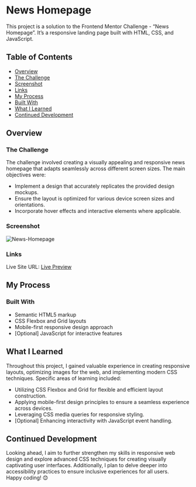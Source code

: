 # News Homepage

This project is a solution to the Frontend Mentor Challenge - “News Homepage”. It’s a responsive landing page built with HTML, CSS, and JavaScript.

## Table of Contents

- [Overview](#overview)
- [The Challenge](#the-challenge)
- [Screenshot](#screenshot)
- [Links](#links)
- [My Process](#my-process)
- [Built With](#built-with)
- [What I Learned](#what-i-learned)
- [Continued Development](#continued-development)

## Overview

### The Challenge

The challenge involved creating a visually appealing and responsive news homepage that adapts seamlessly across different screen sizes. The main objectives were:

- Implement a design that accurately replicates the provided design mockups.
- Ensure the layout is optimized for various device screen sizes and orientations.
- Incorporate hover effects and interactive elements where applicable.

### Screenshot

![News-Homepage](https://github.com/VinayShetyeOfficial/Frontend_Mentor_Solutions/assets/100470361/beaa7276-4f71-4ade-b570-805838605ee0)


### Links
Live Site URL: [Live Preview](https://63f8b820d611600050fe000d--polite-donut-565469.netlify.app/)

## My Process

### Built With

- Semantic HTML5 markup
- CSS Flexbox and Grid layouts
- Mobile-first responsive design approach
- [Optional] JavaScript for interactive features

## What I Learned

Throughout this project, I gained valuable experience in creating responsive layouts, optimizing images for the web, and implementing modern CSS techniques. Specific areas of learning included:

- Utilizing CSS Flexbox and Grid for flexible and efficient layout construction.
- Applying mobile-first design principles to ensure a seamless experience across devices.
- Leveraging CSS media queries for responsive styling.
- [Optional] Enhancing interactivity with JavaScript event handling.

## Continued Development

Looking ahead, I aim to further strengthen my skills in responsive web design and explore advanced CSS techniques for creating visually captivating user interfaces. Additionally, I plan to delve deeper into accessibility practices to ensure inclusive experiences for all users. <br> Happy coding! 😊


